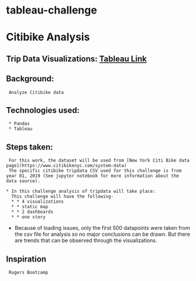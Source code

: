 # tableau-challenge
# Citibike Analysis

   ## Trip Data Visualizations: [Tableau Link](https://public.tableau.com/shared/8XZ94SJC5?:display_count=y&:origin=viz_share_link)
 
   ## Background: 
     Analyze Citibike data

   ## Technologies used:
     * Pandas
     * Tableau 

   ## Steps taken:

     For this work, the dataset will be used from [New York Citi Bike data page](https://www.citibikenyc.com/system-data)
     The specific citibike tripdata CSV used for this challenge is from year 01, 2019 (See jupyter notebook for more information about the data source).

    * In this challenge analysis of tripdata will take place:
      This challenge will have the following-
      * * 4 visualizations
      * * static map
      * * 2 dashboards
      * * one story
 
   * Because of loading issues, only the first 500 datapoints were taken from the csv file for analysis so no major conclusions can be drawn. But there are trends   that can be observed through the visualizations.
 
 
 ## Inspiration
     Rugers Bootcamp 
